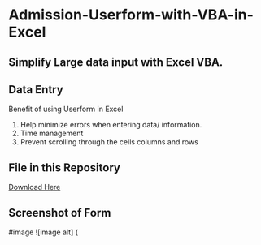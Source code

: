 # Admission-Userform-with-VBA-in-Excel
## Simplify Large data input with Excel VBA.
## Data Entry 
Benefit of using Userform in Excel 
1. Help minimize errors when entering data/ information.
2. Time management
3. Prevent scrolling through the cells columns and rows
   
## File in this Repository 
[Download Here](https://github.com/Oluwatosin2123/Admission-Userform-with-VBA-in-Excel/blob/fcd28fcfa9532571a9a25b1f3c49077d5ba230eb/CHAMPIONS%20FOUNDATIONAL%20ADMISSION%20FORM%2C%20MA.xlsm.xlsx)
## Screenshot of Form
#image
![image alt]
(
